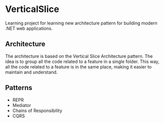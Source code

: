 # VerticalSlice

Learning project for learning new architecture pattern for building modern .NET web applications.

## Architecture

The architecture is based on the Vertical Slice Architecture pattern. 
The idea is to group all the code related to a feature in a single folder. 
This way, all the code related to a feature is in the same place, making it easier to maintain and understand.

## Patterns

- REPR
- Mediator
- Chains of Responsibility
- CQRS

